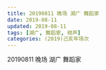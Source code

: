 ```yaml
---
title: 20190811 晚场 湖广 舞蹈家
date: 2019-08-11
updated: 2019-08-11
tags: [湖广, 舞蹈家, 相声]
categories: (2019)己亥年场次
---
```

20190811 晚场 湖广 舞蹈家